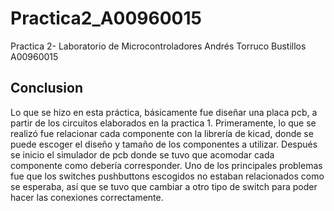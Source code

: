 # Practica2_A00960015
Practica 2- Laboratorio de Microcontroladores 
Andrés Torruco Bustillos
A00960015

## Conclusion
Lo que se hizo en esta práctica, básicamente fue diseñar una placa pcb, a partir de los circuitos elaborados en la practica 1. Primeramente, lo que se realizó fue relacionar cada componente con la librería de kicad, donde se puede escoger el diseño y tamaño de los componentes a utilizar. Después se inicio el simulador de pcb donde se tuvo que acomodar cada componente como debería corresponder. Uno de los principales problemas fue que los switches pushbuttons escogidos no estaban relacionados como se esperaba, así que se tuvo que cambiar a otro tipo de switch para poder hacer las conexiones correctamente. 
